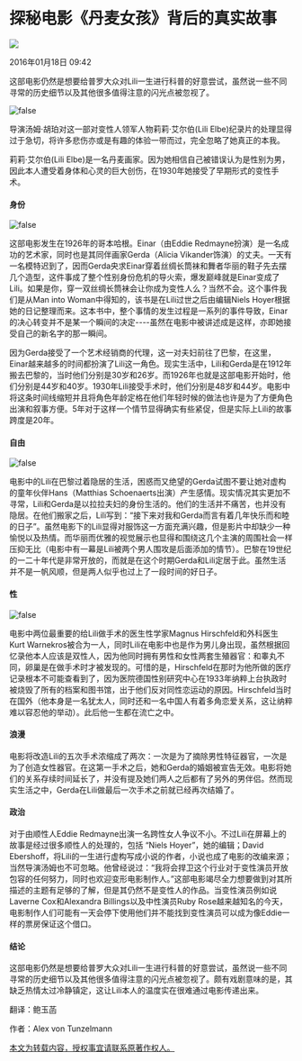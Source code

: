 # 探秘电影《丹麦女孩》背后的真实故事

![](https://img2.jiemian.com/101/original/20160114/145276428725172400_a300x300.jpg)

2016年01月18日 09:42

这部电影仍然是想要给普罗大众对Lili一生进行科普的好意尝试，虽然说一些不同寻常的历史细节以及其他很多值得注意的闪光点被忽视了。

![false](https://img2.jiemian.com/101/original/20160114/145276428725172400_a640x364.jpg)

导演汤姆·胡珀对这一部对变性人领军人物莉莉·艾尔伯(Lili Elbe)纪录片的处理显得过于急切，将许多悲伤亦或是有趣的体验一带而过，完全忽略了她真正的本我。

莉莉·艾尔伯(Lili Elbe)是一名丹麦画家。因为她相信自己被错误认为是性别为男，因此本人遭受着身体和心灵的巨大创伤，在1930年她接受了早期形式的变性手术。

#### 身份

![false](https://img2.jiemian.com/jiemian/original/20160114/145272848410903600_a700xH.jpg)

这部电影发生在1926年的哥本哈根。Einar（由Eddie Redmayne扮演）是一名成功的艺术家，同时也是其同伴画家Gerda（Alicia Vikander饰演）的丈夫。一天有一名模特迟到了，因而Gerda央求Einar穿着丝绸长筒袜和舞者华丽的鞋子先去摆几个造型，这件事成了整个性别身份危机的导火索，爆发巅峰就是Einar变成了Lili。如果是你，穿一双丝绸长筒袜会让你成为变性人么？当然不会。这个事件我们是从Man into Woman中得知的，该书是在Lili过世之后由编辑Niels Hoyer根据她的日记整理而来。这本书中，整个事情的发生过程是一系列的事件导致，Einar的决心转变并不是某一个瞬间的决定----虽然在电影中被讲述成是这样，亦即她接受自己的新名字的那一瞬间。

因为Gerda接受了一个艺术经销商的代理，这一对夫妇前往了巴黎，在这里，Einar越来越多的时间都扮演了Lili这一角色。现实生活中，Lili和Gerda是在1912年搬去巴黎的，当时他们分别是30岁和26岁。而1926年也就是这部电影开始时，他们分别是44岁和40岁。1930年Lili接受手术时，他们分别是48岁和44岁。电影中将这条时间线缩短并且将角色年龄定格在他们年轻时候的做法也许是为了方便角色出演和叙事方便。5年对于这样一个情节显得确实有些紧促，但是实际上Lili的故事跨度是20年。

#### 自由

![false](https://img2.jiemian.com/101/original/20160114/145276428725172400_a320xH.jpg)

电影中的Lili在巴黎过着隐居的生活，困惑而又绝望的Gerda试图不要让她对虚构的童年伙伴Hans（Matthias Schoenaerts出演）产生感情。现实情况其实更加不寻常，Lili和Gerda是以拉拉夫妇的身份生活的。他们的生活并不痛苦，也并没有隐居。在他们搬家之后，Lili写到：“接下来对我和Gerda而言有着几年快乐而和睦的日子”。虽然电影下的Lili显得对服饰这一方面充满兴趣，但是影片中却缺少一种愉悦以及热情。而华丽而优雅的视觉展示也显得和围绕这几个主演的周围社会一样压抑无比（电影中有一幕是Lili被两个男人围攻是后面添加的情节）。巴黎在19世纪的一二十年代是非常开放的，而就是在这个时期Gerda和Lili定居于此。虽然生活并不是一帆风顺，但是两人似乎也过上了一段时间的好日子。

#### 性

![false](https://img2.jiemian.com/101/original/20160114/14527284977249000_a700xH.jpg)

电影中两位最重要的给Lili做手术的医生性学家Magnus Hirschfeld和外科医生Kurt Warnekros被合为一人，同时Lili在电影中也是作为男儿身出现，虽然根据回忆录他本人应该是双性人，因为他同时拥有男性和女性两套生殖器官：和睾丸不同，卵巢是在做手术时才被发现的。可惜的是，Hirschfeld在那时为他所做的医疗记录根本不可能查看到了，因为医院德国性别研究中心在1933年纳粹上台执政时被烧毁了所有的档案和图书馆，出于他们反对同性恋运动的原因。Hirschfeld当时在国外（他本身是一名犹太人，同时还和一名中国人有着多角恋爱关系，这让纳粹难以容忍他的举动）。此后他一生都在流亡之中。

#### 浪漫

电影将改造Lili的五次手术浓缩成了两次：一次是为了摘除男性特征器官，一次是为了创造女性器官。在这第一手术之后，她和Gerda的婚姻被宣告无效。电影将她们的关系存续时间延长了，并没有提及她们两人之后都有了另外的男伴侣。然而现实生活之中，Gerda在Lili做最后一次手术之前就已经再次结婚了。

#### 政治

对于由顺性人Eddie Redmayne出演一名跨性女人争议不小。不过Lili在屏幕上的故事是经过很多顺性人的处理的，包括 “Niels Hoyer”，她的编辑；David Ebershoff，将Lili的一生进行虚构写成小说的作者，小说也成了电影的改编来源；当然导演汤姆也不可忽略。他曾经说过：“我将会捍卫这个行业对于变性演员开放包容的任何努力，同时也欢迎变形电影制作人。”这部电影竭尽全力想要做到对其所描述的主题有足够的了解，但是其仍然不是变性人的作品。当变性演员例如说Laverne Cox和Alexandra Billings以及中性演员Ruby Rose越来越知名的今天，电影制作人们可能有一天会停下使用他们并不能找到变性演员可以成为像Eddie一样的票房保证这个借口。

#### 结论

这部电影仍然是想要给普罗大众对Lili一生进行科普的好意尝试，虽然说一些不同寻常的历史细节以及其他很多值得注意的闪光点被忽视了。颇有戏剧意味的是，其缺乏热情太过冷静镇定，这让Lili本人的温度实在很难通过电影传递出来。

翻译：鲍玉菡

作者：Alex von Tunzelmann

[本文为转载内容，授权事宜请联系原著作权人。](https://m.jiemian.com/about/copyright.html)